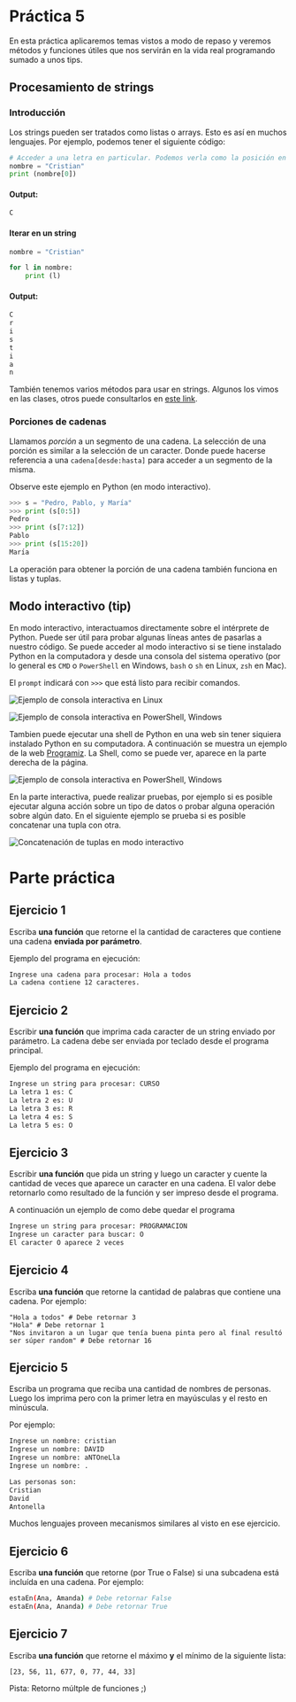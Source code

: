 # Práctica 5

En esta práctica aplicaremos temas vistos a modo de repaso y veremos métodos y funciones útiles que nos servirán en la vida real programando sumado a unos tips.

## Procesamiento de strings

### Introducción

Los strings pueden ser tratados como listas o arrays. Esto es así en muchos lenguajes. Por ejemplo, podemos tener el siguiente código:

```python
# Acceder a una letra en particular. Podemos verla como la posición en un array o una lista.
nombre = "Cristian"
print (nombre[0])
```
#### Output:
```bash
C
```
#### Iterar en un string

```python
nombre = "Cristian"

for l in nombre:
    print (l)
```

#### Output:
```bash
C
r
i
s
t
i
a
n
```

También tenemos varios métodos para usar en strings. Algunos los vimos en las clases, otros puede consultarlos en [este link](https://ellibrodepython.com/cadenas-python).


### Porciones de cadenas

Llamamos _porción_ a un segmento de una cadena. La selección de una porción es similar a la selección de un caracter. Donde puede hacerse referencia a una `cadena[desde:hasta]` para acceder a un segmento de la misma. 

Observe este ejemplo en Python (en modo interactivo).

```py
>>> s = "Pedro, Pablo, y Marı́a"
>>> print (s[0:5])
Pedro
>>> print (s[7:12])
Pablo
>>> print (s[15:20])
Marı́a
```
La operación para obtener la porción de una cadena también funciona en listas y tuplas.

## Modo interactivo (tip)

En modo interactivo, interactuamos directamente sobre el intérprete de Python. Puede ser útil para probar algunas líneas antes de pasarlas a nuestro código. Se puede acceder al modo interactivo si se tiene instalado Python en la computadora y desde una consola del sistema operativo (por lo general es `CMD` o `PowerShell` en Windows, `bash` o `sh` en Linux, `zsh` en Mac).

El `prompt` indicará con `>>>` que está listo para recibir comandos.


![Ejemplo de consola interactiva en Linux](./img/consola.png)

![Ejemplo de consola interactiva en PowerShell, Windows](./img/consola_ps.png)

Tambien puede ejecutar una shell de Python en una web sin tener siquiera instalado Python en su computadora. A continuación se muestra un ejemplo de la web [Programiz]("https://www.programiz.com/python-programming/online-compiler/"). La Shell, como se puede ver, aparece en la parte derecha de la página.

![Ejemplo de consola interactiva en PowerShell, Windows](./img/shell.png)

En la parte interactiva, puede realizar pruebas, por ejemplo si es posible ejecutar alguna acción sobre un tipo de datos o probar alguna operación sobre algún dato. En el siguiente ejemplo se prueba si es posible concatenar una tupla con otra.

![Concatenación de tuplas en modo interactivo](./img/consola2.png)


# Parte práctica


## Ejercicio 1

Escriba __una función__ que retorne el la cantidad de caracteres que contiene una cadena __enviada por parámetro__.

Ejemplo del programa en ejecución:
```bash
Ingrese una cadena para procesar: Hola a todos
La cadena contiene 12 caracteres.

```

## Ejercicio 2

Escribir __una función__ que imprima cada caracter de un string enviado por parámetro.
La cadena debe ser enviada por teclado desde el programa principal.

Ejemplo del programa en ejecución:
```bash
Ingrese un string para procesar: CURSO
La letra 1 es: C
La letra 2 es: U
La letra 3 es: R
La letra 4 es: S
La letra 5 es: O
```

## Ejercicio 3

Escribir __una función__ que pida un string y luego un caracter y cuente la cantidad de veces que aparece un caracter en una cadena. El valor debe retornarlo como resultado de la función y ser impreso desde el programa.

A continuación un ejemplo de como debe quedar el programa

```bash
Ingrese un string para procesar: PROGRAMACION
Ingrese un caracter para buscar: O
El caracter O aparece 2 veces
```

## Ejercicio 4

Escriba __una función__ que retorne la cantidad de palabras que contiene una cadena. Por ejemplo:
```
"Hola a todos" # Debe retornar 3
"Hola" # Debe retornar 1
"Nos invitaron a un lugar que tenía buena pinta pero al final resultó ser súper random" # Debe retornar 16
```

## Ejercicio 5

Escriba un programa que reciba una cantidad de nombres de personas. Luego los imprima pero con la primer letra en mayúsculas y el resto en minúscula.

Por ejemplo:

```bash
Ingrese un nombre: cristian
Ingrese un nombre: DAVID
Ingrese un nombre: aNTOneLla
Ingrese un nombre: .

Las personas son:
Cristian
David
Antonella

```

Muchos lenguajes proveen mecanismos similares al visto en ese ejercicio.

## Ejercicio 6

Escriba __una función__ que retorne (por True o False) si una subcadena está incluída en una cadena.
Por ejemplo:

```bash
estaEn(Ana, Amanda) # Debe retornar False
estaEn(Ana, Ananda) # Debe retornar True
```

## Ejercicio 7

Escriba __una función__ que retorne el máximo __y__ el mínimo de la siguiente lista:

`[23, 56, 11, 677, 0, 77, 44, 33]`

Pista: Retorno múltple de funciones ;)










